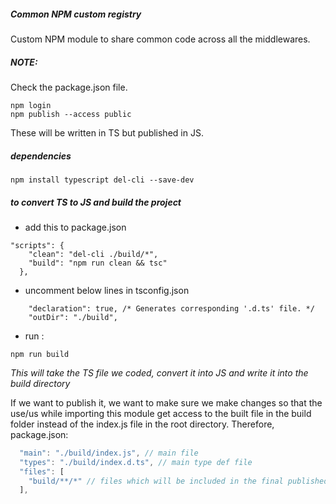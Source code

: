 ##### Common NPM custom registry
Custom NPM module to share common code across all the middlewares.
##### NOTE: 
Check the package.json file.
```
npm login
npm publish --access public
```

These will be written in TS but published in JS.

##### dependencies 
```
npm install typescript del-cli --save-dev
```

##### to convert TS to JS and build the project 
* add this to package.json 
```
"scripts": {
    "clean": "del-cli ./build/*",
    "build": "npm run clean && tsc"
  },
```
* uncomment below lines in tsconfig.json
```
    "declaration": true, /* Generates corresponding '.d.ts' file. */
    "outDir": "./build",
```
* run :
```
npm run build
```
*This will take the TS file we coded, convert it into JS and write it into the build directory*

If we want to publish it, we want to make sure we make changes so that the use/us while importing this module get access to the built file in the build folder instead of the index.js file in the root directory.
Therefore, package.json: 
```javascript
  "main": "./build/index.js", // main file
  "types": "./build/index.d.ts", // main type def file 
  "files": [
    "build/**/*" // files which will be included in the final published module
  ],
```

